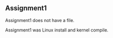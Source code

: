 ## Assignment1

Assignment1 does not have a file.

Assignment1 was Linux install and kernel compile.
